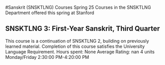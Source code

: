 #Sanskrit (SNSKTLNG) Courses Spring 25
Courses in the SNSKTLNG Department offered this spring at Stanford
## SNSKTLNG 3: First-Year Sanskrit, Third Quarter
This course is a continuation of SNSKTLNG 2, building on previously learned material. Completion of this course satisfies the University Language Requirement.
Hours spent: None
Average Rating: nan
4 units
Monday/Friday 2:30:00 PM-4:20:00 PM